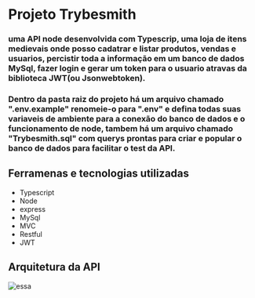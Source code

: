 # Projeto Trybesmith

### uma API node desenvolvida com Typescrip, uma loja de itens medievais onde posso cadatrar e listar produtos, vendas e usuarios, percistir toda a informação em um banco de dados MySql, fazer login e gerar um token para o usuario atravas da biblioteca JWT(ou Jsonwebtoken).
### Dentro da pasta raiz do projeto há um arquivo chamado ".env.example" renomeie-o para ".env" e defina todas suas variaveis de ambiente para a conexão do banco de dados e o funcionamento de node, tambem há um arquivo chamado "Trybesmith.sql" com querys prontas para criar e popular o banco de dados para facilitar o test da API.

## Ferramenas e tecnologias utilizadas

* Typescript
* Node 
* express
* MySql
* MVC
* Restful
* JWT

## Arquitetura da API

![essa](https://user-images.githubusercontent.com/82068742/191919371-fdb0386d-0d7c-4e22-a411-ee6c8e7f4be1.png)
